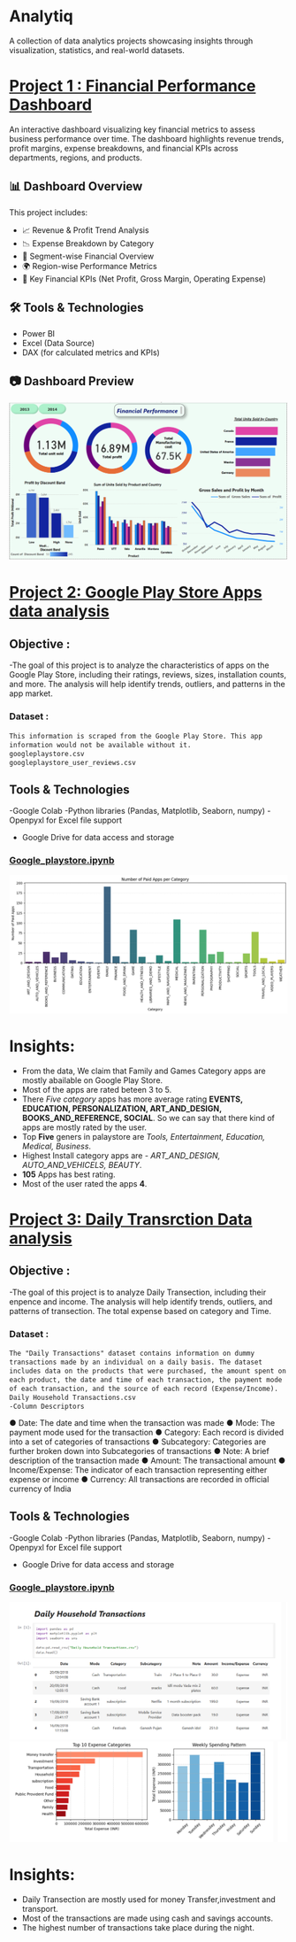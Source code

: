 # Analytiq
A collection of data analytics projects showcasing insights through visualization, statistics, and real-world datasets.

# [Project 1 : Financial Performance Dashboard](https://github.com/santra051/analytiq/tree/main/Financial%20Performance%20Dashboard)

An interactive dashboard visualizing key financial metrics to assess business performance over time. The dashboard highlights revenue trends, profit margins, expense breakdowns, and financial KPIs across departments, regions, and products.

## 📊 Dashboard Overview
This project includes:
- 📈 Revenue & Profit Trend Analysis
- 📉 Expense Breakdown by Category
- 🏢 Segment-wise Financial Overview
- 🌍 Region-wise Performance Metrics
- 📌 Key Financial KPIs (Net Profit, Gross Margin, Operating Expense)

## 🛠️ Tools & Technologies
- Power BI
- Excel (Data Source)
- DAX (for calculated metrics and KPIs)

## 📷 Dashboard Preview
![Dashboard Screenshot](https://github.com/santra051/analytiq/blob/main/Financial%20Performance%20Dashboard/Dashboard.png)


# [Project 2: Google Play Store Apps data analysis](https://github.com/santra051/analytiq/tree/main/Analysis%20Google%20Playstore%20Apps)

## Objective :
 -The goal of this project is to analyze the characteristics of apps on the Google Play Store, including their ratings, reviews, sizes, installation counts, and more. The analysis will help identify trends, outliers, and patterns in the app market.

### Dataset : 
    This information is scraped from the Google Play Store. This app information would not be available without it.
    googleplaystore.csv
    googleplaystore_user_reviews.csv

## Tools & Technologies
-Google Colab
-Python libraries (Pandas, Matplotlib, Seaborn, numpy)
-Openpyxl for Excel file support
- Google Drive for data access and storage

### [Google_playstore.ipynb](https://github.com/santra051/analytiq/blob/main/Analysis%20Google%20Playstore%20Apps/Google_Playstore.ipynb)
![chart Screenshot](https://github.com/santra051/analytiq/blob/main/Analysis%20Google%20Playstore%20Apps/no%20of%20Paid%20apps%20per%20category.png)

# Insights:
- From the data, We claim that Family and Games Category apps are mostly abailable on Google Play Store.
- Most of the apps are rated beteen 3 to 5.
- There *Five category* apps has more average rating **EVENTS, EDUCATION, PERSONALIZATION, ART_AND_DESIGN, BOOKS_AND_REFERENCE, SOCIAL**. So we can say that there kind of apps are mostly rated by the user.
- Top **Five** geners in palaystore are *Tools, Entertainment, Education, Medical, Business*.
- Highest Install category apps are - *ART_AND_DESIGN, AUTO_AND_VEHICELS, BEAUTY*.
- **105** Apps has best rating.
-  Most of the user rated the apps **4**.

# [Project 3: Daily Transrction Data analysis](https://github.com/santra051/analytiq/tree/main/Daily%20Transection%20Analysis)

## Objective :
 -The goal of this project is to analyze Daily Transection, including their enpence and income. The analysis will help identify trends, outliers, and patterns of transection. The total expense based on category and Time.

### Dataset : 
    The "Daily Transactions" dataset contains information on dummy transactions made by an individual on a daily basis. The dataset includes data on the products that were purchased, the amount spent on each product, the date and time of each transaction, the payment mode of each transaction, and the source of each record (Expense/Income).
    Daily Household Transactions.csv
    -Column Descriptors
● Date: The date and time when the transaction was made
● Mode: The payment mode used for the transaction
● Category: Each record is divided into a set of categories of transactions
● Subcategory: Categories are further broken down into Subcategories of
transactions
● Note: A brief description of the transaction made
● Amount: The transactional amount
● Income/Expense: The indicator of each transaction representing either expense
or income
● Currency: All transactions are recorded in official currency of India

## Tools & Technologies
-Google Colab
-Python libraries (Pandas, Matplotlib, Seaborn, numpy)
-Openpyxl for Excel file support
- Google Drive for data access and storage

### [Google_playstore.ipynb](https://github.com/santra051/analytiq/blob/main/Daily%20Transection%20Analysis/Daily%20Transection.ipynb)
![chart Screenshot](https://github.com/santra051/analytiq/blob/main/Daily%20Transection%20Analysis/Screenshot%202025-07-03%20213248.png)
![chart Screenshot](https://github.com/santra051/analytiq/blob/main/Daily%20Transection%20Analysis/Screenshot%202025-07-03%20213400.png)

# Insights:
- Daily Transection are mostly used for money Transfer,investment and transport.
- Most of the transactions are made using cash and savings accounts.
- The highest number of transactions take place during the night.

  
